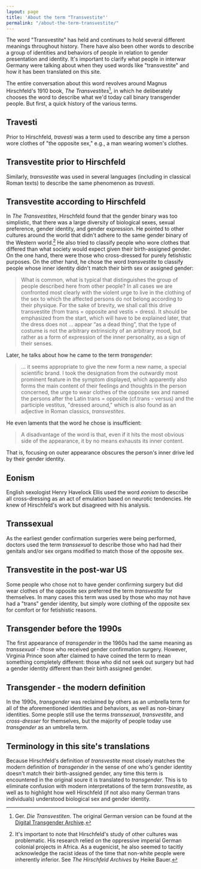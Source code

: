 ```yaml
---
layout: page
title: 'About the term "Transvestite"'
permalink: "/about-the-term-transvestite/"
---
```


The word "Transvestite" has held and continues to hold several different meanings throughout history. There have also been other words to describe a group of identities and behaviors of people in relation to gender presentation and identity. It's important to clarify what people in interwar Germany were talking about when they used words like "transvestite" and how it has been translated on this site.

The entire conversation about this word revolves around Magnus Hirschfeld's 1910 book, _The Transvestites_[^fn1], in which he deliberately chooses the word to describe what we'd today call binary transgender people. But first, a quick history of the various terms.

## Travesti

Prior to Hirschfeld, _travesti_ was a term used to describe any time a person wore clothes of "the opposite sex," e.g., a man wearing women's clothes.

## Transvestite prior to Hirschfeld

Similarly, _transvestite_ was used in several languages (including in classical Roman texts) to describe the same phenomenon as _travesti_.

## Transvestite according to Hirschfeld

In _The Transvestites_, Hirschfeld found that the gender binary was too simplistic, that there was a large diversity of biological sexes, sexual preference, gender identity, and gender expression. He pointed to other cultures around the world that didn't adhere to the same gender binary of the Western world.[^fn2] He also tried to classify people who wore clothes that differed than what society would expect given their birth-assigned gender. On the one hand, there were those who cross-dressed for purely fetishistic purposes. On the other hand, he chose the word _transvestite_ to classify people whose inner identity didn't match their birth sex or assigned gender:

> What is common, what is typical that distinguishes the group of people described here from other people? In all cases we are confronted most clearly with the violent urge to live in the clothing of the sex to which the affected persons do not belong according to their physique. For the sake of brevity, we shall call this drive transvestite (from trans = opposite and vestis = dress). It should be emphasized from the start, which will have to be explained later, that the dress does not &hellip; appear “as a dead thing”, that the type of costume is not the arbitrary extrinsicity of an arbitrary mood, but rather as a form of expression of the inner personality, as a sign of their senses.

Later, he talks about how he came to the term _transgender_:

> &hellip; it seems appropriate to give the new form a new name, a special scientific brand. I took the designation from the outwardly most prominent feature in the symptom displayed, which apparently also forms the main content of their feelings and thoughts in the person concerned, the urge to wear clothes of the opposite sex and named the persons after the Latin trans = opposite (cf.trans - versus) and the participle vestitus, "dressed around," which is also found as an adjective in Roman classics, _transvestites_.

He even laments that the word he chose is insufficient:

> A disadvantage of the word is that, even if it hits the most obvious side of the appearance, it by no means exhausts its inner content.

That is, focusing on outer appearance obscures the person's inner drive led by their gender identity.

## Eonism

English sexologist Henry Havelock Ellis used the word _eonism_ to describe all cross-dressing as an act of emulation based on neurotic tendencies. He knew of Hirschfeld's work but disagreed with his analysis.

## Transsexual

As the earliest gender confirmation surgeries were being performed, doctors used the term _transsexual_ to describe those who had had their genitals and/or sex organs modified to match those of the opposite sex.

## Transvestite in the post-war US

Some people who chose not to have gender confirming surgery but did wear clothes of the opposite sex preferred the term _transvestite_ for themselves. In many cases this term was used by those who may not have had a "trans" gender identity, but simply wore clothing of the opposite sex for comfort or for fetishistic reasons.

## Transgender before the 1990s

The first appearance of _transgender_ in the 1960s had the same meaning as _transsexual_ - those who received gender confirmation surgery. However, Virginia Prince soon after claimed to have coined the term to mean something completely different: those who did not seek out surgery but had a gender identity different than their birth assigned gender.

## Transgender - the modern definition

In the 1990s, _transgender_ was reclaimed by others as an umbrella term for all of the aforementioned identities and behaviors, as well as non-binary identities. Some people still use the terms _transsexual_, _transvestite_, and _cross-dresser_ for themselves, but the majority of people today use _transgender_ as an umbrella term.

## Terminology in this site's translations

Because Hirschfeld's definition of _transvestite_ most closely matches the modern definition of _transgender_ in the sense of one who's gender identity doesn't match their birth-assigned gender, any time this term is encountered in the original soure it is translated to _transgender_. This is to eliminate confusion with modern interpretations of the term _transvestite_, as well as to highlight how well Hirschfeld (if not also many German trans individuals) understood biological sex and gender identity.

[^fn1]: Ger. _Die Transvestiten_. The original German version can be found at the [Digital Transgender Archive](https://www.digitaltransgenderarchive.net/news/2016-08-die-transvestiten-sexology-and-pivotal-moments-in-trans-history).
[^fn2]: It's important to note that Hirschfeld's study of other cultures was problematic. His research relied on the oppressive imperial German colonial projects in Africa. As a eugenicist, he also seemed to tacitly acknowledge the racist ideas of the time that non-white people were inherently inferior. See _The Hirschfeld Archives_ by Heike Bauer.